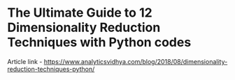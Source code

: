 # The Ultimate Guide to 12 Dimensionality Reduction Techniques with Python codes

Article link - https://www.analyticsvidhya.com/blog/2018/08/dimensionality-reduction-techniques-python/
